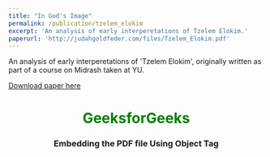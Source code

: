 ```yaml
---
title: "In God's Image"
permalink: /publication/tzelem_elokim
excerpt: 'An analysis of early interperetations of Tzelem Elokim.'
paperurl: 'http://judahgoldfeder.com/files/Tzelem_Elokim.pdf'
---
```

An analysis of early interperetations of 'Tzelem Elokim', originally written as part of a course on Midrash taken at YU.

[Download paper here](http://judahgoldfeder.com/files/Tzelem_Elokim.pdf)



<!DOCTYPE html> 
<html> 
  
<head> 
    <title>PDF in HTML</title> 
</head> 
  
<body> 
    <center> 
        <h1 style="color: green">GeeksforGeeks</h1> 
        <h3>Embedding the PDF file Using Object Tag</h3> 
        <object data= 
"http://judahgoldfeder.com/files/Tzelem_Elokim.pdf" 
                width="800"
                height="500"> 
        </object> 
    </center> 
</body> 
  
</html>
